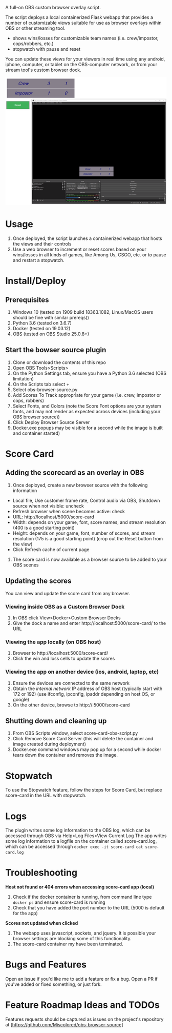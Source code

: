 A full-on OBS custom browser overlay script.

The script deploys a local containerized Flask webapp that provides a number of customizable views suitable for use as browser overlays within OBS or other streaming tool. 
* shows wins/losses for customizable team names (i.e. crew/impostor, cops/robbers, etc.)
* stopwatch with pause and reset

You can update these views for your viewers in real time using any android, iphone, computer, or tablet on the OBS-computer network, or from your stream tool's custom browser dock.

![Score Card Browser Source Screenshot](https://raw.githubusercontent.com/Miscolored/obs-browser-source/main/img/screenshot.PNG)


# Usage
1. Once deployed, the script launches a containerized webapp that hosts the views and their controls
1. Use a web browser to increment or reset scores based on your wins/losses in all kinds of games, like Among Us, CSGO, etc. or to pause and restart a stopwatch.

# Install/Deploy
## Prerequisites
1. Windows 10 (tested on 1909 build 18363.1082, Linux/MacOS users should be fine with similar prereqs))
1. Python 3.6 (tested on 3.6.7)
1. Docker (tested on 19.03.12)
1. OBS (tested on OBS Studio 25.0.8+)

## Start the bowser source plugin
1. Clone or download the contents of this repo
1. Open OBS Tools>Scripts>
1. On the Python Settings tab, ensure you have a Python 3.6 selected (OBS limitation)
1. On the Scripts tab select +
1. Select obs-browser-source.py
1. Add Scores To Track appropriate for your game (i.e. crew, impostor or cops, robbers)
1. Select Fonts, and Colors (note the Score Font options are your system fonts, and may not render as expected across devices (including your OBS browser source))
1. Click Deploy Browser Source Server
1. Docker.exe popups may be visible for a second while the image is built and container started)

# Score Card
## Adding the scorecard as an overlay in OBS
1. Once deployed, create a new browser source with the following information
  * Local file, Use customer frame rate, Control audio via OBS, Shutdown source when not visible: uncheck
  * Refresh browser when scene becomes active: check
  * URL:  http://localhost/5000/score-card
  * Width: depends on your game, font, score names, and stream resolution (400 is a good starting point)
  * Height: depends on your game, font, number of scores, and stream resolution (175 is a good starting point) (crop out the Reset button from the view)
  * Click Refresh cache of current page
1. The score card is now available as a browser source to be added to your OBS scenes

## Updating the scores
You can view and update the score card from any browser.

### Viewing inside OBS as a Custom Browser Dock
1. In OBS click View>Docker>Custom Browser Docks
1. Give the dock a name and enter http://localhost:5000/score-card/ to the URL

### Viewing the app locally (on OBS host)
1. Browser to http://localhost:5000/score-card/
1. Click the win and loss cells to update the scores

### Viewing the app on another device (ios, android, laptop, etc)
1. Ensure the devices are connected to the same network
1. Obtain the _internal network_ IP address of OBS host (typically start with 172 or 192) (use ifconfig, ipconfig, ipaddr depending on host OS, or google)
1. On the other device, browse to http://<OBS HOST IP>:5000/score-card

## Shutting down and cleaning up
1. From OBS Scripts window, select score-card-obs-script.py
1. Click Remove Score Card Server (this will delete the container and image created during deployment)
1. Docker.exe command windows may pop up for a second while docker tears down the container and removes the image.

# Stopwatch
To use the Stopwatch feature, follow the steps for Score Card, but replace score-card in the URL with stopwatch.

# Logs
The plugin writes some log information to the OBS log, which can be accessed through OBS via Help>Log Files>View Current Log
The app writes some log information to a logfile on the container called score-card.log, which can be accessed through `docker exec -it score-card cat score-card.log`

# Troubleshooting
**Host not found or 404 errors when accessing score-card app (local)**
1. Check if the docker container is running, from command line type `docker ps` and ensure score-card is running
1. Check that you have added the port number to the URL (5000 is default for the app)

**Scores not updated when clicked**
1. The webapp uses javascript, sockets, and jquery. It is possible your browser settings are blocking some of this functionality.
1. The score-card container my have been terminated.

# Bugs and Features
Open an issue if you'd like me to add a feature or fix a bug.
Open a PR if you've added or fixed something, or just fork.

# Feature Roadmap Ideas and TODOs
Features requests should be captured as issues on the project's repository at [https://github.com/Miscolored/obs-browser-source]